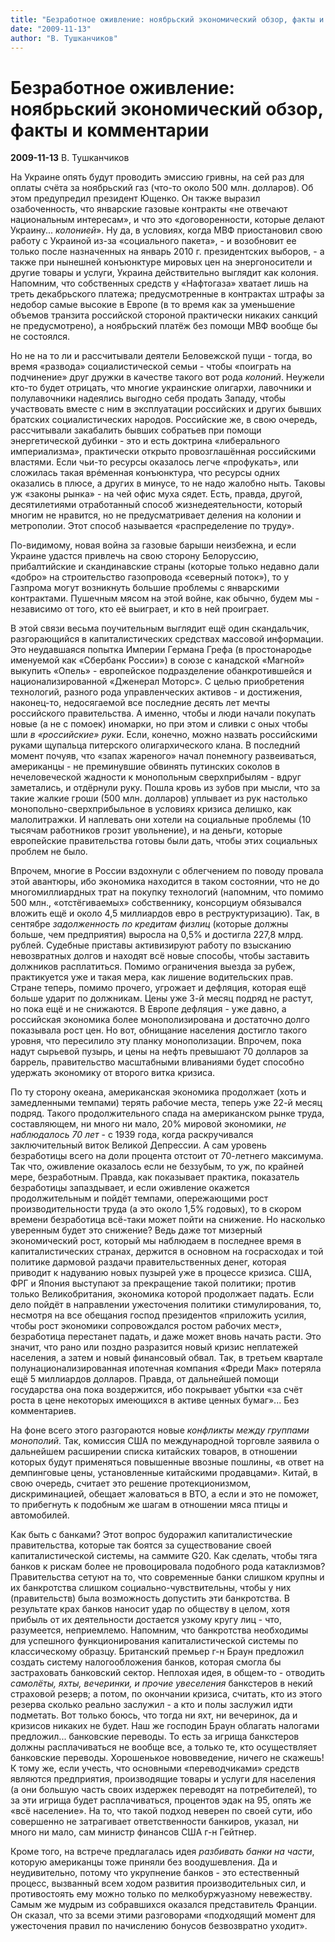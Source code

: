 ```yaml
---
title: "Безработное оживление: ноябрьский экономический обзор, факты и комментарии"
date: "2009-11-13"
author: "В. Тушканчиков"
---
```


# Безработное оживление: ноябрьский экономический обзор, факты и комментарии

**2009-11-13** В. Тушканчиков

На Украине опять будут проводить эмиссию гривны, на сей раз для оплаты счёта за ноябрьский газ (что-то около 500 млн. долларов). Об этом предупредил президент Ющенко. Он также выразил озабоченность, что январские газовые контракты «не отвечают национальным интересам», и что это «договоренности, которые делают Украину... *колонией*». Ну да, в условиях, когда МВФ приостановил свою работу с Украиной из-за «социального пакета», - и возобновит ее только после назначенных на январь 2010 г. президентских выборов, - а также при нынешней конъюнктуре мировых цен на энергоносители и другие товары и услуги, Украина действительно выглядит как колония. Напомним, что собственных средств у «Нафтогаза» хватает лишь на треть декабрьского платежа; предусмотренные в контрактах штрафы за недобор самые высокие в Европе (в то время как за уменьшение объемов транзита российской стороной практически никаких санкций не предусмотрено), а ноябрьский платёж без помощи МВФ вообще бы не состоялся.

Но не на то ли и рассчитывали деятели Беловежской пущи - тогда, во время «развода» социалистической семьи - чтобы «поиграть на подчинение» друг дружки в качестве такого вот рода *колоний*. Неужели кто-то будет отрицать, что многие украинские олигархи, лавочники и полулавочники надеялись выгодно себя продать Западу, чтобы участвовать вместе с ним в эксплуатации российских и других бывших братских социалистических народов. Российские же, в свою очередь, рассчитывали закабалить бывших собратьев при помощи энергетической дубинки - это и есть доктрина «либерального империализма», практически открыто провозглашённая российскими властями. Если чьи-то ресурсы оказалось легче «профукать», или сложилась такая врéменная конъюнктура, что ресурсы одних оказались в плюсе, а других в минусе, то не надо жалобно ныть. Таковы уж «законы рынка» - на чей офис муха сядет. Есть, правда, другой, десятилетиями отработанный способ жизнедеятельности, который многим не нравится, но не предусматривает деления на колонии и метрополии. Этот способ называется «распределение по труду».

По-видимому, новая война за газовые барыши неизбежна, и если Украине удастся привлечь на свою сторону Белоруссию, прибалтийские и скандинавские страны (которые только недавно дали «добро» на строительство газопровода «северный поток»), то у Газпрома могут возникнуть большие проблемы с январскими контрактами. Пушечным мясом на этой войне, как обычно, будем мы - независимо от того, кто её выиграет, и кто в ней проиграет.

В этой связи весьма поучительным выглядит ещё один скандальчик, разгорающийся в капиталистических средствах массовой информации. Это неудавшаяся попытка Империи Германа Грефа (в простонародье именуемой как «Сбербанк России») в союзе с канадской «Магной» выкупить «Опель» - европейское подразделение обанкротившейся и национализированной «Дженерал Моторс». С целью приобретения технологий, разного рода управленческих активов - и достижения, наконец-то, недосягаемой все последние десять лет мечты российского правительства. А именно, чтобы и люди начали покупать новые (а не с помоек) иномарки, но при этом и сливки с оных чтобы шли *в «российские» руки*. Если, конечно, можно назвать российскими руками щупальца питерского олигархического клана. В последний момент почуяв, что «запах жареного» начал понемногу развеиваться, американцы - не преминувшие обвинять путинских соколов в нечеловеческой жадности к монопольным сверхприбылям - вдруг заметались, и отдёрнули руку. Пошла кровь из зубов при мысли, что за такие жалкие гроши (500 млн. долларов) уплывает из рук настолько монопольно-сверхприбыльное в условиях кризиса делишко, как малолитражки. И наплевать они хотели на социальные проблемы (10 тысячам работников грозит увольнение), и на деньги, которые европейские правительства готовы были дать, чтобы этих социальных проблем не было.

Впрочем, многие в России вздохнули с облегчением по поводу провала этой авантюры, ибо экономика находится в таком состоянии, что не до многомиллиардных трат на покупку технологий (напомним, что помимо 500 млн., «отстёгиваемых» собственнику, консорциум обязывался вложить ещё и около 4,5 миллиардов евро в реструктуризацию). Так, в сентябре *задолженность по кредитам физлиц* (которые должны больше, чем предприятия) выросла на 0,5% и достигла 227,8 млрд. рублей. Судебные приставы активизируют работу по взысканию невозвратных долгов и находят всё новые способы, чтобы заставить должников расплатиться. Помимо ограничения выезда за рубеж, практикуется уже и такая мера, как лишение водительских прав. Стране теперь, помимо прочего, угрожает и дефляция, которая ещё больше ударит по должникам. Цены уже 3-й месяц подряд не растут, но пока ещё и не снижаются. В Европе дефляция - уже давно, а российская экономика более монополизирована и достаточно долго показывала рост цен. Но вот, обнищание населения достигло такого уровня, что пересилило эту планку монополизации. Впрочем, пока надут сырьевой пузырь, и цены на нефть превышают 70 долларов за баррель, правительство масштабными вливаниями будет способно удержать экономику от второго витка кризиса.

По ту сторону океана, американская экономика продолжает (хоть и замедленными темпами) терять рабочие места, теперь уже 22-й месяц подряд. Такого продолжительного спада на американском рынке труда, составляющем, ни много ни мало, 20% мировой экономики, *не наблюдалось 70 лет* - с 1939 года, когда раскручивался заключительный виток Великой Депрессии. А сам уровень безработицы всего на доли процента отстоит от 70-летнего максимума. Так что, оживление оказалось если не беззубым, то уж, по крайней мере, безработным. Правда, как показывает практика, показатель безработицы запаздывает, и если оживление окажется продолжительным и пойдёт темпами, опережающими рост производительности труда (а это около 1,5% годовых), то в скором времени безработица всё-таки может пойти на снижение. Но насколько уверенным будет это снижение? Ведь даже тот мизерный экономический рост, который мы наблюдаем в последнее время в капиталистических странах, держится в основном на госрасходах и той политике дармовой раздачи правительственных денег, которая приводит к надуванию новых пузырей уже в процессе кризиса. США, ФРГ и Япония выступают за прекращение такой политики; против только Великобритания, экономика которой продолжает падать. Если дело пойдёт в направлении ужесточения политики стимулирования, то, несмотря на все обещания господ президентов «приложить усилия, чтобы рост экономики сопровождался ростом рабочих мест», безработица перестанет падать, и даже может вновь начать расти. Это значит, что рано или поздно разразится новый кризис неплатежей населения, а затем и новый финансовый обвал. Так, в третьем квартале полунационализированная ипотечная компания «Фреди Мак» потеряла ещё 5 миллиардов долларов. Правда, от дальнейшей помощи государства она пока воздержится, ибо покрывает убытки «за счёт роста в цене некоторых имеющихся в активе ценных бумаг»... Без комментариев.

На фоне всего этого разгораются новые *конфликты между группами монополий*. Так, комиссия США по международной торговле заявила о дальнейшем расширении списка китайских товаров, в отношении которых будут применяться повышенные ввозные пошлины, «в ответ на демпинговые цены, установленные китайскими продавцами». Китай, в свою очередь, считает это решение протекционизмом, дискриминацией, обещает жаловаться в ВТО, а если и это не поможет, то прибегнуть к подобным же шагам в отношении мяса птицы и автомобилей.

Как быть с банками? Этот вопрос будоражил капиталистические правительства, которые так боятся за существование своей капиталистической системы, на саммите G20. Как сделать, чтобы тяга банков к рискам более не провоцировала подобного рода катаклизмов? Правительства сетуют на то, что современные банки слишком крупны и их банкротства слишком социально-чувствительны, чтобы у них (правительств) была возможность допустить эти банкротства. В результате крах банков наносит удар по обществу в целом, хотя прибыль от их деятельности достается узкому кругу лиц - что, разумеется, неприемлемо. Напомним, что банкротства необходимы для успешного функционирования капиталистической системы по классическому образцу. Британский премьер г-н Браун предложил создать систему налогообложения банков, которая смогла бы застраховать банковский сектор. Неплохая идея, в общем-то - отводить *самолёты, яхты, вечеринки, и прочие увеселения* банкстеров в некий страховой резерв; а потом, по окончании кризиса, считать, кто из этого резерва сколько реально заслужил - а кто и полы заслужил идти подметать. Вот только боюсь, что тогда ни яхт, ни вечеринок, да и кризисов никаких не будет. Наш же господин Браун облагать налогами предложил... банковские переводы. То есть за игрища банкстеров должны расплачиваться не вообще все, а только те, кто осуществляет банковские переводы. Хорошенькое нововведение, ничего не скажешь! К тому же, если учесть, что основными «переводчиками» средств являются предприятия, производящие товары и услуги для населения (а они большую часть своих издержек переводят на потребителей), то за эти игрища будет расплачиваться, процентов эдак на 95, опять же «всё население». На то, что такой подход неверен по своей сути, ибо совершенно не затрагивает ответственности банкиров, указал, ни много ни мало, сам министр финансов США г-н Гейтнер.

Кроме того, на встрече предлагалась идея *разбивать банки на части*, которую американцы тоже приняли без воодушевления. Да и неудивительно, потому что укрупнение банков - это естественный процесс, вызванный всем ходом развития производительных сил, и противостоять ему можно только по мелкобуржуазному невежеству. Самым же мудрым из собравшихся оказался представитель Франции. Он сказал, что за всеми этими разговорами «подходящий момент для ужесточения правил по начислению бонусов безвозвратно уходит».
